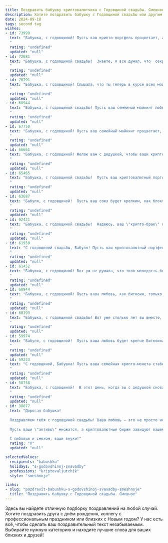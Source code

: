 ```yaml
---
title: Поздравить бабушку криптовалютчика с Годовщиной свадьбы. Смешное
description: Хотите поздравить бабушку с Годовщиной свадьбы или другим праздником? Наш ИИ создаст незабываемое поздравление, а вы обязательно выделитесь среди других.  
date: 2024-09-18
tags: second tag
wishes:
- id: 73999
  text: "Бабушка, с годовщиной! Пусть ваш крипто-портфель процветает, а майнинг приносит вам не только деньги, но и внуков! 😊
  "
  rating: "undefined"
  updated: "null"
- id: 72681
  text: "Бабушка, с годовщиной свадьбы!  Знаете, я все думал, что  секрет вашего долголетия — это любовь и забота друг о друге.  А потом вспомнил, что вы всю жизнь в криптовалюте инвестируете! 😂 Желаю вам ещё больше прибыльных \"блокчейн-отношений\" и чтобы ваша love story биткоинила на всю жизнь!
  "
  rating: "undefined"
  updated: "null"
- id: 70791
  text: "Бабушка, с годовщиной! Слышала, что ты теперь в курсе всех модных трендов криптомира и  можешь легко обменять биткоины на эфиры. Вот уж не думала, что в вашем возрасте так легко освоить новые технологии!  Желаю, чтобы ваш союз был крепким, как блокчейн, и приносил вам такие же прибыльные дивиденды, как майнинг! 🎉
  "
  rating: "undefined"
  updated: "null"
- id: 68944
  text: "Бабушка, с годовщиной свадьбы! Пусть ваш семейный майнинг любви принесет вам миллионы счастливых моментов и бесконечное количество внуков (в криптовалюте, конечно же!).
  "
  rating: "undefined"
  updated: "null"
- id: 67750
  text: "Бабушка, с годовщиной! Пусть ваш семейный майнинг процветает, а курс любви к дедушке всегда будет на высоте! 🥳🥂
  "
  rating: "undefined"
  updated: "null"
- id: 66661
  text: "Бабушка, с годовщиной! Желаю вам с дедушкой, чтобы ваши криптовалютные инвестиции росли так же быстро, как ваша любовь друг к другу! 🎉
  "
  rating: "undefined"
  updated: "null"
- id: 65465
  text: "Бабушка, с годовщиной свадьбы!  Пусть ваш криптовалютный портфель растёт так же быстро, как ваша любовь, а курс биткоина всегда будет на пике! 🎉
  "
  rating: "undefined"
  updated: "null"
- id: 63687
  text: "Бабуля, с годовщиной!  Пусть ваш союз будет крепким, как блокчейн, и прибыльным, как биткоин!  😜  Желаем вам  много радости, тепла и (что не менее важно) биткоинов!
  "
  rating: "undefined"
  updated: "null"
- id: 62421
  text: "Бабушка, с годовщиной свадьбы!  Надеюсь, ваш \"крипто-брак\" процветает и приносит только прибыль! 😉
  "
  rating: "undefined"
  updated: "null"
- id: 61959
  text: "С годовщиной свадьбы, Бабуля! Пусть ваш криптовалютный портфель всегда будет в плюсе, а любовь -  в постоянном росте! 😄
  "
  rating: "undefined"
  updated: "null"
- id: 61452
  text: "Бабушка, с годовщиной! Вот уж не думала, что твоя молодость была настолько крипто-богатой! Уверена, биткоин тогда не был популярнее рубля, но ты, как настоящая криптовалютчица, сумела разбогатеть любовью! 😉🥂
  "
  rating: "undefined"
  updated: "null"
- id: 60944
  text: "Бабушка, с годовщиной! Пусть ваша любовь, как биткоин, только растёт, а семейный бюджет, как альткоин, постоянно обновляется! 🎉💰
  "
  rating: "undefined"
  updated: "null"
- id: 60193
  text: "Бабушка, с годовщиной свадьбы! Вот уже столько лет вы вместе, как биткоин и эфир - неразлучны! Желаем вам, чтобы ваш союз был таким же стабильным и прибыльным, как инвестиции в криптовалюту! 😉🎉
  "
  rating: "undefined"
  updated: "null"
- id: 59974
  text: "Бабуля, с годовщиной!  Пусть ваша любовь будет крепче Биткоина, а ваши чувства стабильнее курса Эфира! 😂
  "
  rating: "undefined"
  updated: "null"
- id: 59233
  text: "С годовщиной, Бабушка! Пусть ваша семейная крипто-монета стабильно растет в цене, а отношения — не подвержены краткосрочным флуктуациям! 😜
  "
  rating: "undefined"
  updated: "null"
- id: 58738
  text: "Бабушка, с годовщиной!  В этот день, когда вы с дедушкой снова клятву любви произнесли,  криптовалютный рынок только начинал зарождаться. А теперь, глядя на курс биткоина, можно с уверенностью сказать: вы, как и он, только дорожаете с годами! Желаем вам, чтобы ваш дедушка всегда оставался \"бычьим\" на ваши \"альткоины\"  и ваша любовь была стабильна, как  \"стейблкоин\"! 🥳
  "
  rating: "undefined"
  updated: "null"
- id: 38877
  text: "Дорогая бабушка!
  
  Поздравляем тебя с годовщиной свадьбы! Ваша любовь — это не просто инвестиция, а целый альткойн, который с каждым годом становится всё дороже! Желаем, чтобы ваша пара всегда держала курс на счастье, а совместные моменты приносили прибыль в виде улыбок и радости.
  
  Пусть ваши \"активы\" множатся, а криптовалютные биржи завидуют вашему стабильному росту! Помните, как в мире крипты, важен не только моментальный доход, но и долгосрочные перспективы — поэтому радуйтесь друг другу и не забывайте делать \"холодные кошельки\" для хранения самых тёплых воспоминаний.
  
  С любовью и смехом, ваши внуки!"
  rating: "0"
  updated: "null"

selectedValues:
  recipients: "babushku"
  holidays: "s-godovshinoj-svavadby"
  professions: "kriptovaljutchik"
  style: "smeshnoje"

links:
- slug: "pozdravit-babushku-s-godovshinoj-svavadby-smeshnoje"
  title: "Поздравить бабушку с Годовщиной свадьбы. Смешное"
---
```


Здесь вы найдете отличную подборку поздравлений на любой случай. 
Хотите поздравить друга с днём рождения, коллегу с профессиональным праздником или близких с Новым годом? У нас есть всё, чтобы сделать ваш поздравительный текст незабываемым. Выбирайте нужную категорию и находите лучшие слова для ваших близких и друзей!
